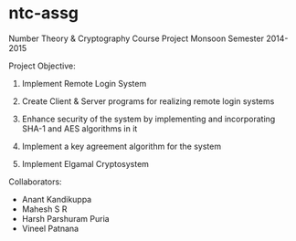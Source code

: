ntc-assg
========

Number Theory &amp; Cryptography Course Project Monsoon Semester 2014-2015

Project Objective:

1. Implement Remote Login System
  1. Create Client &amp; Server programs for realizing remote login systems
  2. Enhance security of the system by implementing and incorporating SHA-1 and AES algorithms in it
  3. Implement a key agreement algorithm for the system

2. Implement Elgamal Cryptosystem

Collaborators:
* Anant Kandikuppa
* Mahesh S R
* Harsh Parshuram Puria
* Vineel Patnana


